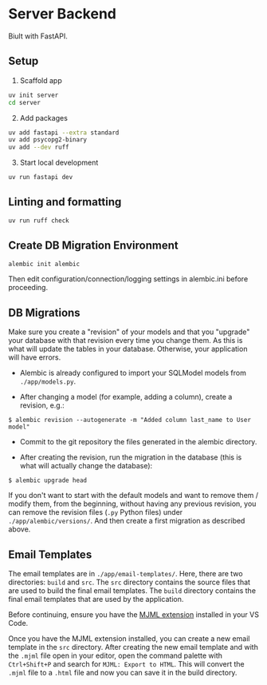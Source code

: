 # Server Backend

Biult with FastAPI.

## Setup 

1. Scaffold app

```sh
uv init server
cd server
```

2. Add packages

```sh
uv add fastapi --extra standard
uv add psycopg2-binary
uv add --dev ruff
```

3. Start local development

```sh
uv run fastapi dev
```

## Linting and formatting

```sh
uv run ruff check
```

## Create DB Migration Environment

```sh
alembic init alembic
```

Then edit configuration/connection/logging settings in alembic.ini before proceeding.

## DB Migrations

Make sure you create a "revision" of your models and that you "upgrade" your database with that revision every time you change them. As this is what will update the tables in your database. Otherwise, your application will have errors.

* Alembic is already configured to import your SQLModel models from `./app/models.py`.

* After changing a model (for example, adding a column), create a revision, e.g.:

```console
$ alembic revision --autogenerate -m "Added column last_name to User model"
```

* Commit to the git repository the files generated in the alembic directory.

* After creating the revision, run the migration in the database (this is what will actually change the database):

```console
$ alembic upgrade head
```

If you don't want to start with the default models and want to remove them / modify them, from the beginning, without having any previous revision, you can remove the revision files (`.py` Python files) under `./app/alembic/versions/`. And then create a first migration as described above.

## Email Templates

The email templates are in `./app/email-templates/`. Here, there are two directories: `build` and `src`. The `src` directory contains the source files that are used to build the final email templates. The `build` directory contains the final email templates that are used by the application.

Before continuing, ensure you have the [MJML extension](https://marketplace.visualstudio.com/items?itemName=attilabuti.vscode-mjml) installed in your VS Code.

Once you have the MJML extension installed, you can create a new email template in the `src` directory. After creating the new email template and with the `.mjml` file open in your editor, open the command palette with `Ctrl+Shift+P` and search for `MJML: Export to HTML`. This will convert the `.mjml` file to a `.html` file and now you can save it in the build directory.
